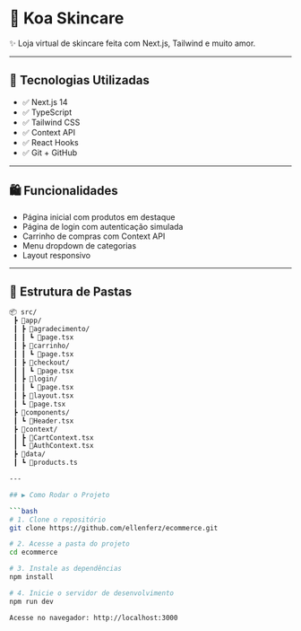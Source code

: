 # 🧴 Koa Skincare

✨ Loja virtual de skincare feita com Next.js, Tailwind e muito amor.

---

## 🚀 Tecnologias Utilizadas

- ✅ Next.js 14
- ✅ TypeScript
- ✅ Tailwind CSS
- ✅ Context API
- ✅ React Hooks
- ✅ Git + GitHub

---

## 🛍️ Funcionalidades

- Página inicial com produtos em destaque  
- Página de login com autenticação simulada  
- Carrinho de compras com Context API  
- Menu dropdown de categorias  
- Layout responsivo  

---

## 📁 Estrutura de Pastas

```bash
📦 src/
 ┣ 📂app/
 ┃ ┣ 📂agradecimento/
 ┃ ┃ ┗ 📜page.tsx
 ┃ ┣ 📂carrinho/
 ┃ ┃ ┗ 📜page.tsx
 ┃ ┣ 📂checkout/
 ┃ ┃ ┗ 📜page.tsx
 ┃ ┣ 📂login/
 ┃ ┃ ┗ 📜page.tsx
 ┃ ┣ 📜layout.tsx
 ┃ ┗ 📜page.tsx
 ┣ 📂components/
 ┃ ┗ 📜Header.tsx
 ┣ 📂context/
 ┃ ┣ 📜CartContext.tsx
 ┃ ┗ 📜AuthContext.tsx
 ┣ 📂data/
 ┃ ┗ 📜products.ts

---

## ▶️ Como Rodar o Projeto

```bash
# 1. Clone o repositório
git clone https://github.com/ellenferz/ecommerce.git

# 2. Acesse a pasta do projeto
cd ecommerce

# 3. Instale as dependências
npm install

# 4. Inicie o servidor de desenvolvimento
npm run dev

Acesse no navegador: http://localhost:3000






